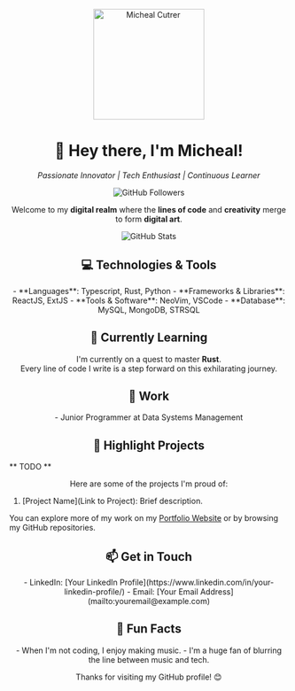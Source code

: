 <!-- Header -->
<p align="center">
  <img src="your-profile-image-url" alt="Micheal Cutrer" width="200" height="200" />
</p>

<h1 align="center">👋 Hey there, I'm Micheal!</h1>

<p align="center">
  <em>Passionate Innovator | Tech Enthusiast | Continuous Learner</em>
</p>

<!-- Badges -->
<p align="center">
  <img src="https://img.shields.io/github/followers/Mcutrer5?style=social" alt="GitHub Followers" />
</p>

<!-- Introduction -->
<p align="center">
  Welcome to my <strong>digital realm</strong> where the <strong>lines of code</strong> and <strong>creativity</strong> merge to form <strong>digital art</strong>.
</p>

<!-- Stats -->
<p align="center">
  <img src="https://github-readme-stats.vercel.app/api?username=Mcutrer5&show_icons=true&theme=radical" alt="GitHub Stats" />
</p>

<!-- Technologies -->
<h2 align="center">💻 Technologies & Tools</h2>

<p align="center">
  <!-- Add your favorite programming languages, frameworks, and tools here -->
  - **Languages**: Typescript, Rust, Python
  - **Frameworks & Libraries**: ReactJS, ExtJS
  - **Tools & Software**: NeoVim, VSCode
  - **Database**: MySQL, MongoDB, STRSQL
</p>

<!-- Learning -->
<h2 align="center">🌱 Currently Learning</h2>

<p align="center">
  I'm currently on a quest to master <strong>Rust</strong>.<br />
  Every line of code I write is a step forward on this exhilarating journey.
</p>

<!-- Work -->
<h2 align="center">💼 Work</h2>

<p align="center">
  - Junior Programmer at Data Systems Management
</p>

<!-- Highlight Projects -->
<h2 align="center">🌟 Highlight Projects</h2>
** TODO **

<p align="center">
  Here are some of the projects I'm proud of:

  1. [Project Name](Link to Project): Brief description.

  You can explore more of my work on my [Portfolio Website](https://mcutrer5.github.io) or by browsing my GitHub repositories.
</p>

<!-- Contact -->
<h2 align="center">📫 Get in Touch</h2>

<p align="center">
  - LinkedIn: [Your LinkedIn Profile](https://www.linkedin.com/in/your-linkedin-profile/)
  - Email: [Your Email Address](mailto:youremail@example.com)
</p>

<!-- Fun Facts -->
<h2 align="center">🚀 Fun Facts</h2>

<p align="center">
  - When I'm not coding, I enjoy making music.
  - I'm a huge fan of blurring the line between music and tech.
</p>

<!-- Footer -->
<p align="center">
  Thanks for visiting my GitHub profile! 😊
</p>
